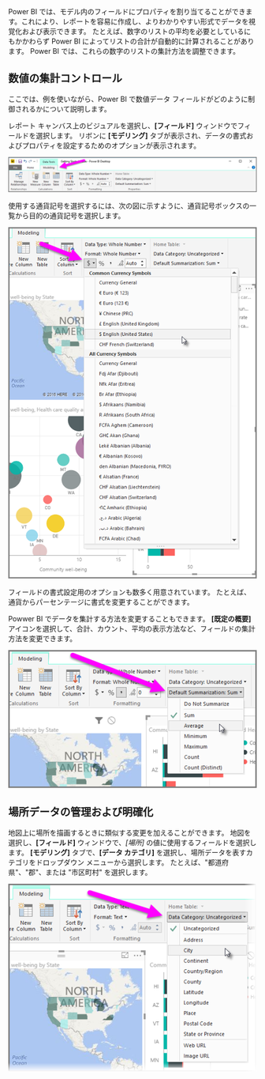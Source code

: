 Power BI では、モデル内のフィールドにプロパティを割り当てることができます。これにより、レポートを容易に作成し、よりわかりやすい形式でデータを視覚化および表示できます。 たとえば、数字のリストの平均を必要としているにもかかわらず Power BI によってリストの合計が自動的に計算されることがあります。 Power BI では、これらの数字のリストの集計方法を調整できます。

## <a name="numeric-control-over-summarization"></a>数値の集計コントロール
ここでは、例を使いながら、Power BI で数値データ フィールドがどのように制御されるかについて説明します。

レポート キャンバス上のビジュアルを選択し、**[フィールド]** ウィンドウでフィールドを選択します。 リボンに **[モデリング]** タブが表示され、データの書式およびプロパティを設定するためのオプションが表示されます。

![](media/3-11d-customize-summarization-categorization/3-11d_1.png)

使用する通貨記号を選択するには、次の図に示すように、通貨記号ボックスの一覧から目的の通貨記号を選択します。

![](media/3-11d-customize-summarization-categorization/3-11d_2.png)

フィールドの書式設定用のオプションも数多く用意されています。 たとえば、通貨からパーセンテージに書式を変更することができます。

Powwer BI でデータを集計する方法を変更することもできます。 **[既定の概要]** アイコンを選択して、合計、カウント、平均の表示方法など、フィールドの集計方法を変更できます。

![](media/3-11d-customize-summarization-categorization/3-11d_3.png)

## <a name="manage-and-clarify-your-location-data"></a>場所データの管理および明確化
地図上に場所を描画するときに類似する変更を加えることができます。 地図を選択し、**[フィールド]** ウィンドウで、*[場所]* の値に使用するフィールドを選択します。 **[モデリング]** タブで、**[データ カテゴリ]** を選択し、場所データを表すカテゴリをドロップダウン メニューから選択します。 たとえば、"都道府県"、"郡"、または "市区町村" を選択します。

![](media/3-11d-customize-summarization-categorization/3-11d_4.png)

